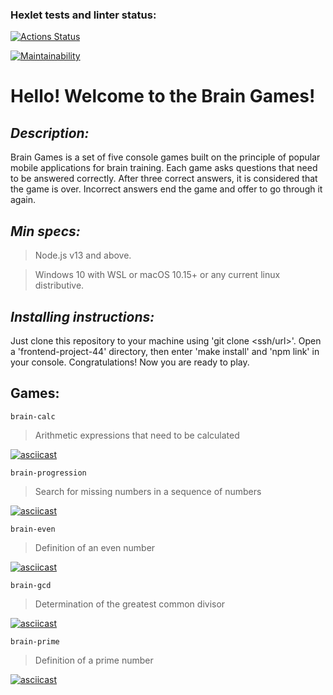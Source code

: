 ### Hexlet tests and linter status:

[![Actions Status](https://github.com/Yakubovskaya/frontend-project-44/workflows/hexlet-check/badge.svg)](https://github.com/Yakubovskaya/frontend-project-44/actions)

[![Maintainability](https://api.codeclimate.com/v1/badges/bf726e305f9665a03f0c/maintainability)](https://codeclimate.com/github/Yakubovskaya/frontend-project-44/maintainability)

# Hello! Welcome to the Brain Games!

## **_Description:_**

Brain Games is a set of five console games built on the principle of popular mobile applications for brain training. Each game asks questions that need to be answered correctly. After three correct answers, it is considered that the game is over. Incorrect answers end the game and offer to go through it again.

## **_Min specs:_**

> Node.js v13 and above.

> Windows 10 with WSL or macOS 10.15+ or any current linux distributive.

## **_Installing instructions:_**

Just clone this repository to your machine using 'git clone <ssh/url>'. Open a 'frontend-project-44' directory, then enter 'make install' and 'npm link' in your console. Congratulations! Now you are ready to play.

## Games:

```
brain-calc
```

> Arithmetic expressions that need to be calculated

[![asciicast](https://asciinema.org/a/oUxM0kU4BpAMpVX3LD3TraVyN.png)](https://asciinema.org/a/oUxM0kU4BpAMpVX3LD3TraVyN)

```
brain-progression
```

> Search for missing numbers in a sequence of numbers

[![asciicast](https://asciinema.org/a/fYjoljPuuDIR3VtTHwVRRo8LI.png)](https://asciinema.org/a/fYjoljPuuDIR3VtTHwVRRo8LI)

```
brain-even
```

> Definition of an even number

[![asciicast](https://asciinema.org/a/DIHnfagEhlaMpHzB0d8RAKPYB.png)](https://asciinema.org/a/DIHnfagEhlaMpHzB0d8RAKPYB)

```
brain-gcd
```

> Determination of the greatest common divisor

[![asciicast](https://asciinema.org/a/GW3PzUbNoEQntVQMVyAUrHv3e.png)](https://asciinema.org/a/GW3PzUbNoEQntVQMVyAUrHv3e)

```
brain-prime
```

> Definition of a prime number

[![asciicast](https://asciinema.org/a/JQNWLYkoZ0X3SgmvjHZavfXU0.png)](https://asciinema.org/a/JQNWLYkoZ0X3SgmvjHZavfXU0)
